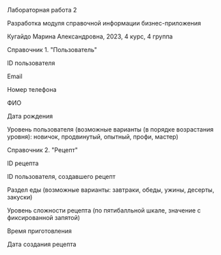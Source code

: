 Лабораторная работа 2

Разработка модуля справочной информации бизнес-приложения 

Кугайдо Марина Александровна, 2023, 4 курс, 4 группа

Справочник 1. "Пользователь"

ID пользователя

Email

Номер телефона

ФИО

Дата рождения

Уровень пользователя (возможные варианты (в порядке возрастания уровня): новичок, продвинутый, опытный, профи, мастер)


Справочник 2. "Рецепт"

ID рецепта

ID пользователя, создавшего рецепт

Раздел еды (возможные варианты: завтраки, обеды, ужины, десерты, закуски)

Уровень сложности рецепта (по пятибалльной шкале, значение с фиксированной запятой)

Время приготовления

Дата создания рецепта
